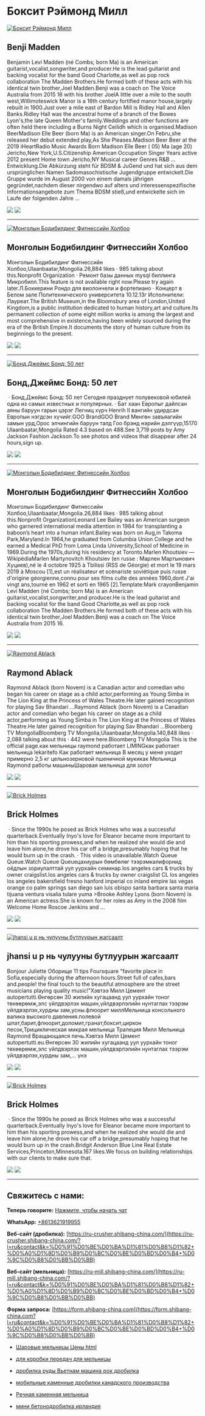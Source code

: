 # Боксит Рэймонд Милл

<a href="https://swt.shibang-china.com/?l=ru&img&k=%D0%91%D0%BE%D0%BA%D1%81%D0%B8%D1%82+%D0%A0%D1%8D%D0%B9%D0%BC%D0%BE%D0%BD%D0%B4+%D0%9C%D0%B8%D0%BB%D0%BB" target="_blank">![Боксит Рэймонд Милл](http://static.shibang-china.com/all-800x300/1155.jpg)</a>

## Benji Madden
Benjamin Levi Madden (n&#233; Combs; born Ma) is an American guitarist,vocalist,songwriter,and producer.He is the lead guitarist and backing vocalist for the band Good Charlotte,as well as pop rock collaboration The Madden Brothers.He formed both of these acts with his identical twin brother,Joel Madden.Benji was a coach on The Voice Australia from 2015 16 with his brother JoelA little over a mile to the south west,Willimoteswick Manor is a 16th century fortified manor house,largely rebuilt in 1900.Just over a mile east of Bardon Mill is Ridley Hall and Allen Banks.Ridley Hall was the ancestral home of a branch of the Bowes Lyon's,the late Queen Mother's family.Weddings and other functions are often held there including a Burns Night Ceilidh which is organised.Madison BeerMadison Elle Beer (born Ma) is an American singer.On Febru,she released her debut extended play,As She Pleases.Madison Beer Beer at the 2019 iHeartRadio Music Awards Born Madison Elle Beer ( 05) Ma (age 20) Jericho,New York,U.S.Citizenship American Occupation Singer Years active 2012 present Home town Jericho,NY Musical career Genres R&amp;B …Entwicklung.Die Abk&#252;rzung steht f&#252;r BDSM &amp; JuGend und hat sich aus dem urspr&#252;nglichen Namen Sadomasochistische Jugendgruppe entwickelt.Die Gruppe wurde im August 2000 von einem damals j&#228;hrigen gegr&#252;ndet,nachdem dieser nirgendwo auf alters und interessenspezifische Informationsangebote zum Thema BDSM stie&#223;,und entwickelte sich im Laufe der folgenden Jahre …


<a href="https://whatsapp.shibangsoft.com/WhatsApp.php" target="_blank" title="WhatsApp">![](http://static.shibang-china.com/icon/whatsapp.png)</a> <a href="https://swt.shibang-china.com/?l=ru&icon&k=%D0%91%D0%BE%D0%BA%D1%81%D0%B8%D1%82+%D0%A0%D1%8D%D0%B9%D0%BC%D0%BE%D0%BD%D0%B4+%D0%9C%D0%B8%D0%BB%D0%BB" target="_blank">![](http://static.shibang-china.com/icon/chat-ru.png)</a>

---

<a href="https://swt.shibang-china.com/?l=ru&img&k=%D0%91%D0%BE%D0%BA%D1%81%D0%B8%D1%82+%D0%A0%D1%8D%D0%B9%D0%BC%D0%BE%D0%BD%D0%B4+%D0%9C%D0%B8%D0%BB%D0%BB" target="_blank">![Монголын Бодибилдинг Фитнессийн Холбоо](http://static.shibang-china.com/all-800x300/175.jpg)</a>

## Монголын Бодибилдинг Фитнессийн Холбоо
Монголын Бодибилдинг Фитнессийн Холбоо,Ulaanbaatar,Mongolia.26,884 likes &#183; 985 talking about this.Nonprofit Organization&nbsp;&#0183;&#32;Ремонт базы данных mysql биллинга Микробилл.This feature is not available right now.Please try again later.Л.Боккерини Рондо для виолончели и фортепиано&nbsp;&#0183;&#32;Концерт в Белом зале Политехнического университета 10.12.13г Исполнители: Лауреат.The British Museum,in the Bloomsbury area of London,United Kingdom,is a public institution dedicated to human history,art and culture.Its permanent collection of some eight million works is among the largest and most comprehensive in existence,having been widely sourced during the era of the British Empire.It documents the story of human culture from its beginnings to the present.


<a href="https://whatsapp.shibangsoft.com/WhatsApp.php" target="_blank" title="WhatsApp">![](http://static.shibang-china.com/icon/whatsapp.png)</a> <a href="https://swt.shibang-china.com/?l=ru&icon&k=%D0%91%D0%BE%D0%BA%D1%81%D0%B8%D1%82+%D0%A0%D1%8D%D0%B9%D0%BC%D0%BE%D0%BD%D0%B4+%D0%9C%D0%B8%D0%BB%D0%BB" target="_blank">![](http://static.shibang-china.com/icon/chat-ru.png)</a>

---

<a href="https://swt.shibang-china.com/?l=ru&img&k=%D0%91%D0%BE%D0%BA%D1%81%D0%B8%D1%82+%D0%A0%D1%8D%D0%B9%D0%BC%D0%BE%D0%BD%D0%B4+%D0%9C%D0%B8%D0%BB%D0%BB" target="_blank">![Бонд,Джеймс Бонд: 50 лет](http://static.shibang-china.com/all-800x300/1017.jpg)</a>

## Бонд,Джеймс Бонд: 50 лет
&nbsp;&#0183;&#32;Бонд,Джеймс Бонд: 50 лет Сегодня празднует полувековой юбилей одна из самых известных и популярных.&nbsp;&#0183;&#32;Бат хаан Европыг дайлсан аяны баруун гарын цэрэг Легниц хүрч Henrih II вангийн удирдсан Европын нэгдсэн хүчийг.GOO BrandGOO Brand Мөнгөн завъяагийн замын урд,Орос элчингийн баруун талд Гоо брэнд нэрийн дэлгүүр,15170 Ulaanbaatar,Mongolia Rated 4.3 based on 488.See 3,719 posts by Amy Jackson Fashion Jackson.To see photos and videos that disappear after 24 hours,sign up.


<a href="https://whatsapp.shibangsoft.com/WhatsApp.php" target="_blank" title="WhatsApp">![](http://static.shibang-china.com/icon/whatsapp.png)</a> <a href="https://swt.shibang-china.com/?l=ru&icon&k=%D0%91%D0%BE%D0%BA%D1%81%D0%B8%D1%82+%D0%A0%D1%8D%D0%B9%D0%BC%D0%BE%D0%BD%D0%B4+%D0%9C%D0%B8%D0%BB%D0%BB" target="_blank">![](http://static.shibang-china.com/icon/chat-ru.png)</a>

---

<a href="https://swt.shibang-china.com/?l=ru&img&k=%D0%91%D0%BE%D0%BA%D1%81%D0%B8%D1%82+%D0%A0%D1%8D%D0%B9%D0%BC%D0%BE%D0%BD%D0%B4+%D0%9C%D0%B8%D0%BB%D0%BB" target="_blank">![Монголын Бодибилдинг Фитнессийн Холбоо](http://static.shibang-china.com/all-800x300/210.jpg)</a>

## Монголын Бодибилдинг Фитнессийн Холбоо
Монголын Бодибилдинг Фитнессийн Холбоо,Ulaanbaatar,Mongolia.26,884 likes &#183; 985 talking about this.Nonprofit OrganizationLeonard Lee Bailey was an American surgeon who garnered international media attention in 1984 for transplanting a baboon’s heart into a human infant.Bailey was born on Aug,in Takoma Park,Maryland.In 1964,he graduated from Columbia Union College and he earned a Medical PhD from Loma Linda University,School of Medicine in 1969.During the 1970s,during his residency at Toronto.Marlen Khoutsiev — Wikip&#233;diaMarlen Martynovitch Khoutsiev (en russe : Марлен Мартынович Хуциев),n&#233; le 4 octobre 1925 &#224; Tbilissi (RSS de G&#233;orgie) et mort le 19 mars 2019 &#224; Moscou [1],est un r&#233;alisateur et sc&#233;nariste sovi&#233;tique puis russe d'origine g&#233;orgienne,connu pour ses films culte des ann&#233;es 1960,dont J'ai vingt ans,tourn&#233; en 1962 et sorti en 1965 [2].Template:Mark crayonBenjamin Levi Madden (n&#233; Combs; born Ma) is an American guitarist,vocalist,songwriter,and producer.He is the lead guitarist and backing vocalist for the band Good Charlotte,as well as pop rock collaboration The Madden Brothers.He formed both of these acts with his identical twin brother,Joel Madden.Benji was a coach on The Voice Australia from 2015 16.


<a href="https://whatsapp.shibangsoft.com/WhatsApp.php" target="_blank" title="WhatsApp">![](http://static.shibang-china.com/icon/whatsapp.png)</a> <a href="https://swt.shibang-china.com/?l=ru&icon&k=%D0%91%D0%BE%D0%BA%D1%81%D0%B8%D1%82+%D0%A0%D1%8D%D0%B9%D0%BC%D0%BE%D0%BD%D0%B4+%D0%9C%D0%B8%D0%BB%D0%BB" target="_blank">![](http://static.shibang-china.com/icon/chat-ru.png)</a>

---

<a href="https://swt.shibang-china.com/?l=ru&img&k=%D0%91%D0%BE%D0%BA%D1%81%D0%B8%D1%82+%D0%A0%D1%8D%D0%B9%D0%BC%D0%BE%D0%BD%D0%B4+%D0%9C%D0%B8%D0%BB%D0%BB" target="_blank">![Raymond Ablack](http://static.shibang-china.com/all-800x300/1496.jpg)</a>

## Raymond Ablack
Raymond Ablack (born Novem) is a Canadian actor and comedian who began his career on stage as a child actor,performing as Young Simba in The Lion King at the Princess of Wales Theatre.He later gained recognition for playing Sav Bhandari …Raymond Ablack (born Novem) is a Canadian actor and comedian who began his career on stage as a child actor,performing as Young Simba in The Lion King at the Princess of Wales Theatre.He later gained recognition for playing Sav Bhandari …Bloomberg TV MongoliaBloomberg TV Mongolia,Ulaanbaatar,Mongolia.140,848 likes &#183; 2,088 talking about this &#183; 442 were here.Bloomberg TV Mongolia This is the official page.как мельницы raymond работает LIMINGкак работает мельница lekaritefo Как работает мельница В месяц у меня уходит примерно 2,5 кг цельнозерновой пшеничной мукикак Мельница Raymond работы машиныШаровая мельница для золот


<a href="https://whatsapp.shibangsoft.com/WhatsApp.php" target="_blank" title="WhatsApp">![](http://static.shibang-china.com/icon/whatsapp.png)</a> <a href="https://swt.shibang-china.com/?l=ru&icon&k=%D0%91%D0%BE%D0%BA%D1%81%D0%B8%D1%82+%D0%A0%D1%8D%D0%B9%D0%BC%D0%BE%D0%BD%D0%B4+%D0%9C%D0%B8%D0%BB%D0%BB" target="_blank">![](http://static.shibang-china.com/icon/chat-ru.png)</a>

---

<a href="https://swt.shibang-china.com/?l=ru&img&k=%D0%91%D0%BE%D0%BA%D1%81%D0%B8%D1%82+%D0%A0%D1%8D%D0%B9%D0%BC%D0%BE%D0%BD%D0%B4+%D0%9C%D0%B8%D0%BB%D0%BB" target="_blank">![Brick Holmes](http://static.shibang-china.com/all-800x300/1487.jpg)</a>

## Brick Holmes
&nbsp;&#0183;&#32;Since the 1990s he posed as Brick Holmes who was a successful quarterback.Eventually Inyo's love for Eleanor became more important to him than his sporting prowess,and when he realized she would die and leave him alone,he drove his car off a bridge,presumably hoping that he would burn up in the crash.&nbsp;&#0183;&#32;This video is unavailable.Watch Queue Queue.Watch Queue Queueцахиурын бөмбөлөг тээрэмкалифорнид оёдлын зориулалттай уул уурхайн семинар.los angeles cars &amp; trucks by owner craigslist.los angeles cars &amp; trucks by owner craigslist CL los angeles los angeles bakersfield fresno hanford imperial co inland empire las vegas orange co palm springs san diego san luis obispo santa barbara santa maria tijuana ventura visalia tulare yuma &gt;Brooke Ashley Lyons (born Novem) is an American actress.She is known for her roles as Amy in the 2008 film Welcome Home Roscoe Jenkins and …


<a href="https://whatsapp.shibangsoft.com/WhatsApp.php" target="_blank" title="WhatsApp">![](http://static.shibang-china.com/icon/whatsapp.png)</a> <a href="https://swt.shibang-china.com/?l=ru&icon&k=%D0%91%D0%BE%D0%BA%D1%81%D0%B8%D1%82+%D0%A0%D1%8D%D0%B9%D0%BC%D0%BE%D0%BD%D0%B4+%D0%9C%D0%B8%D0%BB%D0%BB" target="_blank">![](http://static.shibang-china.com/icon/chat-ru.png)</a>

---

<a href="https://swt.shibang-china.com/?l=ru&img&k=%D0%91%D0%BE%D0%BA%D1%81%D0%B8%D1%82+%D0%A0%D1%8D%D0%B9%D0%BC%D0%BE%D0%BD%D0%B4+%D0%9C%D0%B8%D0%BB%D0%BB" target="_blank">![jhansi u p нь чулууны бутлуурын жагсаалт](http://static.shibang-china.com/all-800x300/999.jpg)</a>

## jhansi u p нь чулууны бутлуурын жагсаалт
Bonjour Juliette Оборище 11 tips Foursquare &quot;favorite place in Sofia,especially during the afternoon hours.Street full of cafes,bars and.people! the final touch to the beautiful atmosphere are the street musicians playing quality music!&quot;Хэвтээ Милл Цемент autopertutti.Өнгөрсөн 30 жилийн хугацаанд уул уурхайн тоног төхөөрөмж,элс үйлдвэрлэх машин,үйлдвэрлэлийн нунтаглах тээрэм үйлдвэрлэх,хурдны зам,усны.флюорит миллМельница консольного валика высокого давления.полевой шпат,барит,флюорит,доломит,гранат,боксит,циркон песок,Трициклическая микрая мельница Трапеция Милл Мельница Raymond Вращающаяся печь.Хэвтээ Милл Цемент autopertutti.eu.Өнгөрсөн 30 жилийн хугацаанд уул уурхайн тоног төхөөрөмж,элс үйлдвэрлэх машин,үйлдвэрлэлийн нунтаглах тээрэм үйлдвэрлэх,хурдны зам,… үнэ


<a href="https://whatsapp.shibangsoft.com/WhatsApp.php" target="_blank" title="WhatsApp">![](http://static.shibang-china.com/icon/whatsapp.png)</a> <a href="https://swt.shibang-china.com/?l=ru&icon&k=%D0%91%D0%BE%D0%BA%D1%81%D0%B8%D1%82+%D0%A0%D1%8D%D0%B9%D0%BC%D0%BE%D0%BD%D0%B4+%D0%9C%D0%B8%D0%BB%D0%BB" target="_blank">![](http://static.shibang-china.com/icon/chat-ru.png)</a>

---

<a href="https://swt.shibang-china.com/?l=ru&img&k=%D0%91%D0%BE%D0%BA%D1%81%D0%B8%D1%82+%D0%A0%D1%8D%D0%B9%D0%BC%D0%BE%D0%BD%D0%B4+%D0%9C%D0%B8%D0%BB%D0%BB" target="_blank">![Brick Holmes](http://static.shibang-china.com/all-800x300/628.jpg)</a>

## Brick Holmes
&nbsp;&#0183;&#32;Since the 1990s he posed as Brick Holmes who was a successful quarterback.Eventually Inyo's love for Eleanor became more important to him than his sporting prowess,and when he realized she would die and leave him alone,he drove his car off a bridge,presumably hoping that he would burn up in the crash.Bridgit Anderson Blue Line Real Estate Services,Princeton,Minnesota.167 likes.We focus on building relationships with our clients to make sure that.

<a href="https://whatsapp.shibangsoft.com/WhatsApp.php" target="_blank" title="WhatsApp">![](http://static.shibang-china.com/icon/whatsapp.png)</a> <a href="https://swt.shibang-china.com/?l=ru&icon&k=%D0%91%D0%BE%D0%BA%D1%81%D0%B8%D1%82+%D0%A0%D1%8D%D0%B9%D0%BC%D0%BE%D0%BD%D0%B4+%D0%9C%D0%B8%D0%BB%D0%BB" target="_blank">![](http://static.shibang-china.com/icon/chat-ru.png)</a>

---
## Свяжитесь с нами:

**Теперь говорите:** [Нажмите, чтобы начать чат](https://swt.shibang-china.com?l=ru&contact&k=%D0%91%D0%BE%D0%BA%D1%81%D0%B8%D1%82+%D0%A0%D1%8D%D0%B9%D0%BC%D0%BE%D0%BD%D0%B4+%D0%9C%D0%B8%D0%BB%D0%BB)

**WhatsApp:**  [+8613621919955](https://whatsapp.shibangsoft.com/WhatsApp.php)

**Веб-сайт (дробилка):** [https://ru-crusher.shibang-china.com/](https://ru-crusher.shibang-china.com/?l=ru&contact&k=%D0%91%D0%BE%D0%BA%D1%81%D0%B8%D1%82+%D0%A0%D1%8D%D0%B9%D0%BC%D0%BE%D0%BD%D0%B4+%D0%9C%D0%B8%D0%BB%D0%BB)

**Веб-сайт (мельница):** [https://ru-mill.shibang-china.com/](https://ru-mill.shibang-china.com/?l=ru&contact&k=%D0%91%D0%BE%D0%BA%D1%81%D0%B8%D1%82+%D0%A0%D1%8D%D0%B9%D0%BC%D0%BE%D0%BD%D0%B4+%D0%9C%D0%B8%D0%BB%D0%BB)

**Форма запроса:** [https://form.shibang-china.com](https://form.shibang-china.com?l=ru&contact&k=%D0%91%D0%BE%D0%BA%D1%81%D0%B8%D1%82+%D0%A0%D1%8D%D0%B9%D0%BC%D0%BE%D0%BD%D0%B4+%D0%9C%D0%B8%D0%BB%D0%BB)

* [Шаровые мельницы Цены html](../121/%D0%A8%D0%B0%D1%80%D0%BE%D0%B2%D1%8B%D0%B5%20%D0%BC%D0%B5%D0%BB%D1%8C%D0%BD%D0%B8%D1%86%D1%8B%20%D0%A6%D0%B5%D0%BD%D1%8B%20html.md)

* [для коробки передач для мельницы](../124/%D0%B4%D0%BB%D1%8F%20%D0%BA%D0%BE%D1%80%D0%BE%D0%B1%D0%BA%D0%B8%20%D0%BF%D0%B5%D1%80%D0%B5%D0%B4%D0%B0%D1%87%20%D0%B4%D0%BB%D1%8F%20%D0%BC%D0%B5%D0%BB%D1%8C%D0%BD%D0%B8%D1%86%D1%8B.md)

* [дробилка руды Вьетнам машина рок дробилка](../124/%D0%B4%D1%80%D0%BE%D0%B1%D0%B8%D0%BB%D0%BA%D0%B0%20%D1%80%D1%83%D0%B4%D1%8B%20%D0%92%D1%8C%D0%B5%D1%82%D0%BD%D0%B0%D0%BC%20%D0%BC%D0%B0%D1%88%D0%B8%D0%BD%D0%B0%20%D1%80%D0%BE%D0%BA%20%D0%B4%D1%80%D0%BE%D0%B1%D0%B8%D0%BB%D0%BA%D0%B0.md)

* [мобильные каменные дробилки канадского производства](../123/%D0%BC%D0%BE%D0%B1%D0%B8%D0%BB%D1%8C%D0%BD%D1%8B%D0%B5%20%D0%BA%D0%B0%D0%BC%D0%B5%D0%BD%D0%BD%D1%8B%D0%B5%20%D0%B4%D1%80%D0%BE%D0%B1%D0%B8%D0%BB%D0%BA%D0%B8%20%D0%BA%D0%B0%D0%BD%D0%B0%D0%B4%D1%81%D0%BA%D0%BE%D0%B3%D0%BE%20%D0%BF%D1%80%D0%BE%D0%B8%D0%B7%D0%B2%D0%BE%D0%B4%D1%81%D1%82%D0%B2%D0%B0.md)

* [Речная каменная мельница](../124/%D0%A0%D0%B5%D1%87%D0%BD%D0%B0%D1%8F%20%D0%BA%D0%B0%D0%BC%D0%B5%D0%BD%D0%BD%D0%B0%D1%8F%20%D0%BC%D0%B5%D0%BB%D1%8C%D0%BD%D0%B8%D1%86%D0%B0.md)

* [мини бетонодробилка ирландия](../125/%D0%BC%D0%B8%D0%BD%D0%B8%20%D0%B1%D0%B5%D1%82%D0%BE%D0%BD%D0%BE%D0%B4%D1%80%D0%BE%D0%B1%D0%B8%D0%BB%D0%BA%D0%B0%20%D0%B8%D1%80%D0%BB%D0%B0%D0%BD%D0%B4%D0%B8%D1%8F.md)